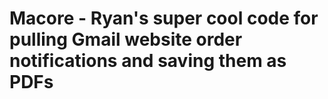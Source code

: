 # Macore - Ryan's super cool code for pulling Gmail website order notifications and saving them as PDFs
